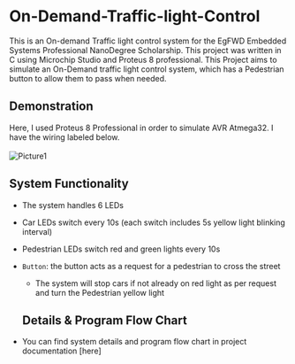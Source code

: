# On-Demand-Traffic-light-Control
This is an On-demand Traffic light control system for the EgFWD Embedded Systems Professional NanoDegree Scholarship. This project was written in C using Microchip Studio and Proteus 8 professional. This Project aims to simulate an On-Demand traffic light control system, which has a Pedestrian button to allow them to pass when needed. 

## Demonstration

Here, I used Proteus 8 Professional in order to simulate AVR Atmega32. I have the wiring labeled below. <br></br>
[](url)
![Picture1](https://user-images.githubusercontent.com/94747268/196742527-6bdda76a-09c2-4b89-baee-a66d181868f6.png)


## System Functionality
- The system handles 6 LEDs
- Car LEDs switch every 10s (each switch includes 5s yellow light blinking interval)
- Pedestrian LEDs switch red and green lights every 10s
- `Button`: the button acts as a request for a pedestrian to cross the street
  * The system will stop cars if not already on red light as per request and turn the Pedestrian yellow light
  
  ## Details & Program Flow Chart
- You can find system details and program flow chart in project documentation [here]
